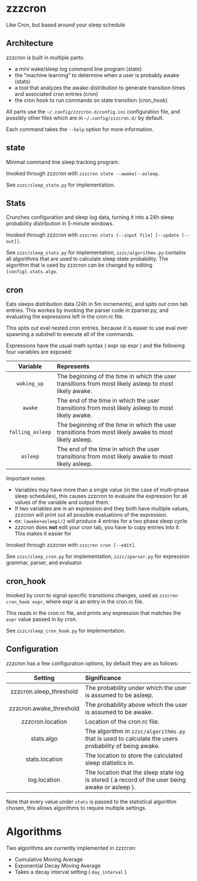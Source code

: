 zzzcron
=======

Like Cron, but based around your sleep schedule

## Architecture

zzzcron is built in multiple parts:

* a mini wake/sleep log command line program (state)
* the "machine learning" to determine when a user is probably awake (stats)
* a tool that analyzes the awake-distribution to generate transition times and associated cron entries (cron)
* the cron hook to run commands on state transition (cron_hook)

All parts use the `~/.config/zzzcron.d/config.ini` configuration file, and possibly other files which are in `~/.config/zzzcron.d/` by default.

Each command takes the `--help` option for more information.

## state

Minimal command line sleep tracking program.

Invoked through zzzcron with `zzzcron state --awake|--asleep`.

See `zzzc/sleep_state.py` for implementation.

## Stats

Crunches configuration and sleep log data, turning it into a 24h sleep probability distribution in 5-minute windows.

Invoked through zzzcron with `zzzcron stats [--input file] [--update [--out]]`.

See `zzzc/sleep_stats.py` for implementation, `zzzc/algorithms.py` contains all algorithms that are used to calculate sleep state probability. The algorithm that is used by zzzcron can be changed by editing `[config].stats.algo`.

## cron

Eats sleeps distribution data (24h in 5m increments), and spits out cron tab entries. This workes by
invoking the parser code in zparser.py, and evaluating the expressions left in the cron.rc file.

This spits out eval nested cron entries, because it is easier to use eval over spawning a subshell to execute all of the commands.

Expressions have the usual math syntax ( expr op expr ) and the following four variables are exposed: 

| Variable         | Represents  |
|:----------------:|:------------|
| `waking_up`      | The beginning of the time in which the user transitions from most likely asleep to most likely awake. |
| `awake`          | The end of the time in which the user transitions from most likely asleep to most likely awake.       |
| `falling_asleep` | The beginning of the time in which the user transitions from most likely awake to most likely asleep. |
| `asleep`         | The end of the time in which the user transitions from most likely awake to most likely asleep.       |

Important notes:
* Variables may have more than a single value (in the case of multi-phase sleep schedules), this causes zzzcron to evaluate the expression for all values of the variable and output them.
* If two variables are in an expression and they both have multiple values, zzzcron will print out all possible evaluations of the expression.
 * ex: `(awake+asleep)/2` will produce 4 entries for a two phase sleep cycle.
* zzzcron does **not** edit your cron tab, you have to copy entries into it. This makes it easier for

Invoked through zzzcron with `zzzcron cron [--edit]`.

See `zzzc/sleep_cron.py` for implementation, `zzzc/zparser.py` for expression grammar, parser, and evaluator.

## cron_hook

Invoked by cron to signal specific transitions changes, used as `zzzcron cron_hook expr`, where expr is an entry in the cron.rc file.

This reads in the cron.rc file, and prints any expression that matches the `expr` value passed in by cron.

See `zzzc/sleep_cron_hook.py` for implementation.

## Configuration

zzzcron has a few configuration options, by default they are as follows:

|        Setting          | Significance |
|:-----------------------:|:-------------|
| zzzcron.sleep_threshold | The probability under which the user is assumed to be asleep. |
| zzzcron.awake_threshold | The probability above which the user is assumed to be awake.  |
| zzzcron.location        | Location of the cron.rc file.  |
| stats.algo              | The algorithm in `zzzc/algorithms.py` that is used to calculate the users probability of being awake.  |
| stats.location          | The location to store the calculated sleep statistics in.     |
| log.location            | The location that the sleep state log is stored ( a record of the user being awake or asleep ). |

Note that every value under `stats` is passed to the statistical algorithm chosen, this allows algorithms to require multiple settings.

# Algorithms

Two algorithms are currently implemented in zzzcron:
* Cumulative Moving Average
* Exponential Decay Moving Average
 * Takes a decay interval setting ( `day_interval` )

